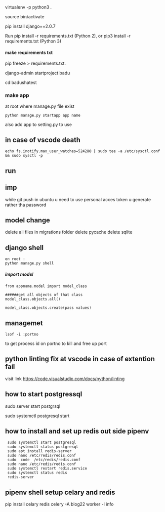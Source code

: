  virtualenv -p python3 .

source bin/activate

pip install django==2.0.7

Run pip install -r requirements.txt (Python 2), or pip3 install -r requirements.txt (Python 3)
#### make requirements txt
pip freeze > requirements.txt.


django-admin startproject badu

cd badushatest

### make app
at root where manage.py file exist

    python manage.py startapp app name
also add app to setting.py to use



## in case of vscode death
    echo fs.inotify.max_user_watches=524288 | sudo tee -a /etc/sysctl.conf && sudo sysctl -p
## run


## imp
while git push in ubuntu u need to use personal acces token u generate rather tha password


## model change
delete all files in migrations folder
delete pycache
delete sqlite


## django shell
 
    on root :
    python manage.py shell

##### import model
    from appname.model import model_class

    ######get all objects of that class
    model_class.objects.all()

    model_class.objects.create(pass values)


## managemet 
    lsof -i :portno
to get process id on portno to kill and free up port 

## python linting fix at vscode in case of extention fail
visit link 
    https://code.visualstudio.com/docs/python/linting
    
    
    
## how to start postgressql
  sudo server start postgrsql
 
  sudo systemctl postgresql start
  
  
  
  
## how to install and set up redis out side pipenv 


     sudo systemctl start postgresql
     sudo systemctl status postgresql
     sudo apt install redis-server
     sudo nano /etc/redis/redis.conf
     sudo  code  /etc/redis/redis.conf
     sudo nano /etc/redis/redis.conf
     sudo systemctl restart redis.service
     sudo systemctl status redis
     redis-server




## pipenv shell setup celary and redis
   pip install celary redis
    celery -A blog22 worker -l info
   

